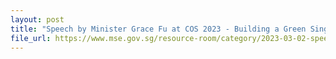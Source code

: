 ```yaml
---
layout: post
title: "Speech by Minister Grace Fu at COS 2023 - Building a Green Singapore - Fostering a liveable, more sustainable nation"
file_url: https://www.mse.gov.sg/resource-room/category/2023-03-02-speech-by-minister-grace-fu-at-cos-2023
---
```

